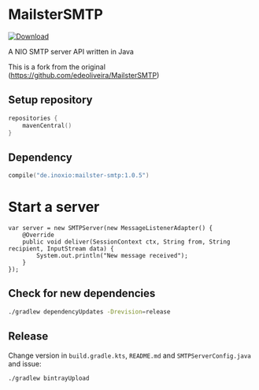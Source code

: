 MailsterSMTP
============

[ ![Download](https://api.bintray.com/packages/inoxio/maven/mailster-smtp/images/download.svg) ](https://bintray.com/inoxio/maven/mailster-smtp/_latestVersion)

A NIO SMTP server API written in Java

This is a fork from the original (https://github.com/edeoliveira/MailsterSMTP)

## Setup repository

```kotlin
repositories {
    mavenCentral()
} 
```

## Dependency

```kotlin
compile("de.inoxio:mailster-smtp:1.0.5")
```

# Start a server

```jshelllanguage
var server = new SMTPServer(new MessageListenerAdapter() {
    @Override
    public void deliver(SessionContext ctx, String from, String recipient, InputStream data) {
        System.out.println("New message received");
    }
});

```
## Check for new dependencies

```bash
./gradlew dependencyUpdates -Drevision=release
```

## Release

Change version in `build.gradle.kts`, `README.md` and `SMTPServerConfig.java` and issue:

```bash
./gradlew bintrayUpload
```
